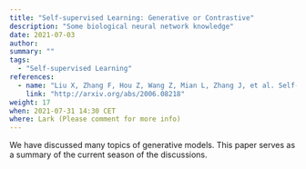 ```yaml
---
title: "Self-supervised Learning: Generative or Contrastive"
description: "Some biological neural network knowledge"
date: 2021-07-03
author:
summary: ""
tags:
  - "Self-supervised Learning"
references:
  - name: "Liu X, Zhang F, Hou Z, Wang Z, Mian L, Zhang J, et al. Self-supervised Learning: Generative or Contrastive. arXiv [cs.LG]. 2020. Available: http://arxiv.org/abs/2006.08218"
    link: "http://arxiv.org/abs/2006.08218"
weight: 17
when: 2021-07-31 14:30 CET
where: Lark (Please comment for more info)
---
```


We have discussed many topics of generative models. This paper serves as a summary of the current season of the discussions.